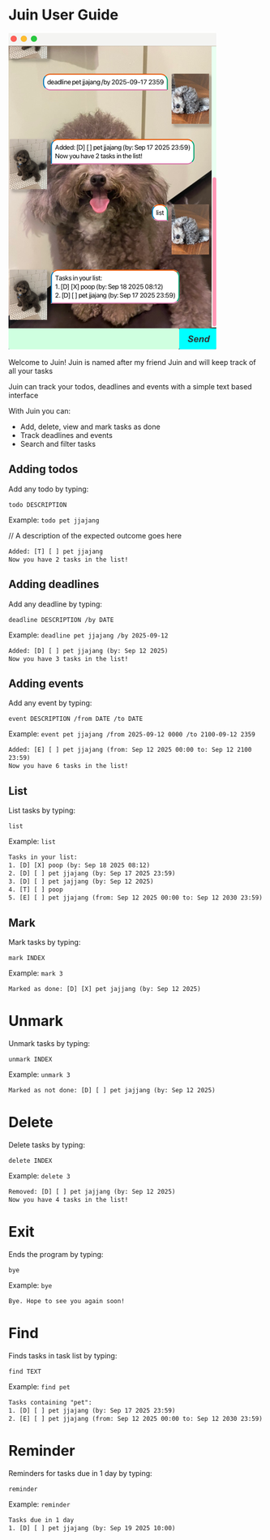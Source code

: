 # Juin User Guide

![Product Screenshot](Ui.png)

Welcome to Juin! Juin is named after my friend Juin and will keep track of all your tasks

Juin can track your todos, deadlines and events with a simple text based interface

With Juin you can:
- Add, delete, view and mark tasks as done
- Track deadlines and events
- Search and filter tasks

## Adding todos

Add any todo by typing:

```
todo DESCRIPTION
```

Example: `todo pet jjajang`

// A description of the expected outcome goes here

```
Added: [T] [ ] pet jjajang
Now you have 2 tasks in the list!
```

## Adding deadlines

Add any deadline by typing:

```
deadline DESCRIPTION /by DATE
```

Example: `deadline pet jjajang /by 2025-09-12`


```
Added: [D] [ ] pet jjajang (by: Sep 12 2025)
Now you have 3 tasks in the list!
```


## Adding events

Add any event by typing:

```
event DESCRIPTION /from DATE /to DATE
```

Example: `event pet jjajang /from 2025-09-12 0000 /to 2100-09-12 2359`


```
Added: [E] [ ] pet jjajang (from: Sep 12 2025 00:00 to: Sep 12 2100 23:59)
Now you have 6 tasks in the list!
```

## List

List tasks by typing:

```
list
```

Example: `list`


```
Tasks in your list:
1. [D] [X] poop (by: Sep 18 2025 08:12)
2. [D] [ ] pet jjajang (by: Sep 17 2025 23:59)
3. [D] [ ] pet jajjang (by: Sep 12 2025)
4. [T] [ ] poop
5. [E] [ ] pet jjajang (from: Sep 12 2025 00:00 to: Sep 12 2030 23:59)
```

## Mark

Mark tasks by typing:

```
mark INDEX
```

Example: `mark 3`


```
Marked as done: [D] [X] pet jajjang (by: Sep 12 2025)
```

# Unmark
Unmark tasks by typing:

```
unmark INDEX
```

Example: `unmark 3`


```
Marked as not done: [D] [ ] pet jajjang (by: Sep 12 2025)
```

# Delete
Delete tasks by typing:

```
delete INDEX
```

Example: `delete 3`


```
Removed: [D] [ ] pet jajjang (by: Sep 12 2025)
Now you have 4 tasks in the list!
```

# Exit
Ends the program by typing:

```
bye
```

Example: `bye`


```
Bye. Hope to see you again soon!
```

# Find
Finds tasks in task list by typing:

```
find TEXT
```

Example: `find pet`

```
Tasks containing "pet":
1. [D] [ ] pet jjajang (by: Sep 17 2025 23:59)
2. [E] [ ] pet jjajang (from: Sep 12 2025 00:00 to: Sep 12 2030 23:59)
```

# Reminder
Reminders for tasks due in 1 day by typing:

```
reminder
```

Example: `reminder`

```
Tasks due in 1 day
1. [D] [ ] pet jjajang (by: Sep 19 2025 10:00)
```
